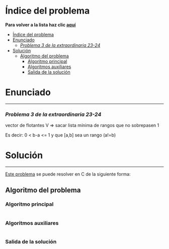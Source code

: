 # Índice del problema

**Para volver a la lista haz clic [aquí](./Index.md)**

<!-- TOC -->
* [Índice del problema](#índice-del-problema)
* [Enunciado](#enunciado-)
    * [_Problema 3 de la extraordinaria 23-24_](#problema-3-de-la-extraordinaria-23-24)
* [Solución](#solución)
  * [Algoritmo del problema](#algoritmo-del-problema)
    * [Algoritmo principal](#algoritmo-principal)
    * [Algoritmos auxiliares](#algoritmos-auxiliares)
    * [Salida de la solución](#salida-de-la-solución)
<!-- TOC -->


# Enunciado 

***

### _Problema 3 de la extraordinaria 23-24_

vector de flotantes V => sacar lista mínima de rangos que no sobrepasen 1

Es decir: 0 < b-a <= 1 y que [a,b] sea un rango (a!=b)

# Solución

***

[Este problema](#enunciado-) se puede resolver en C de la siguiente forma:

## Algoritmo del problema

### Algoritmo principal

```c

```

### Algoritmos auxiliares

```c

```

### Salida de la solución

```

```

